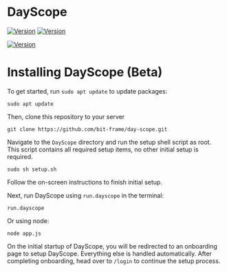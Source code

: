 # DayScope
[![Version](https://img.shields.io/badge/Current_DayScope_Version-2024.12_Build_2-blue)](https://github.com/bit-frame/day-scope/releases/tag/v2024.12)
[![Version](https://img.shields.io/badge/Go_to-DayScope_Dev-orange)](https://github.com/bit-frame/dayscope-dev)

[![Version](https://img.shields.io/badge/View_Current_Announcement-green)](https://github.com/bit-frame/day-scope/discussions/2)

# Installing DayScope (Beta)
To get started, run ``sudo apt update`` to update packages:
```
sudo apt update
```
Then, clone this repository to your server
```
git clone https://github.com/bit-frame/day-scope.git
```
Navigate to the ``DayScope`` directory and run the setup shell script as root. This script contains all required setup items, no other initial setup is required.
```
sudo sh setup.sh
```
Follow the on-screen instructions to finish initial setup.

Next, run DayScope using ``run.dayscope`` in the terminal:
```
run.dayscope
```
Or using node:
```
node app.js
```
On the initial startup of DayScope, you will be redirected to an onboarding page to setup DayScope. Everything else is handled automatically.
After completing onboarding, head over to ``/login`` to continue the setup process.
